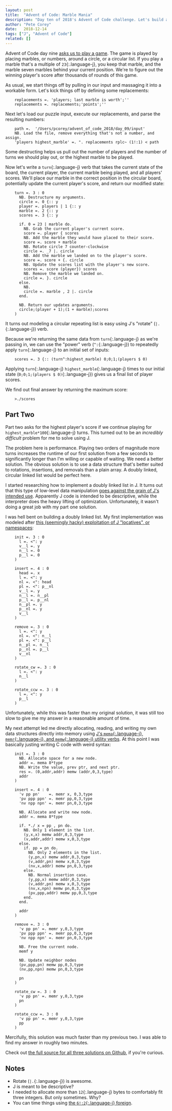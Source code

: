 ```yaml
---
layout: post
title:  "Advent of Code: Marble Mania"
description: "Day ten of 2018's Advent of Code challenge. Let's build a circular, doubly linked list using the J programming language."
author: "Pete Corey"
date:   2018-12-14
tags: ["J", "Advent of Code"]
related: []
---
```


Advent of Code day nine [asks us to play a game](https://adventofcode.com/2018/day/9). The game is played by placing marbles, or numbers, around a circle, or a circular list. If you play a marble that's a multiple of `23`{:.language-j}, you keep that marble, and the marble seven marbles behind your current position. We're to figure out the winning player's score after thousands of rounds of this game.

As usual, we start things off by pulling in our input and massaging it into a workable form. Let's kick things off by defining some replacements:

<pre class='language-j'><code class='language-j'>    replacements =. 'players; last marble is worth';''
    replacements =. replacements;'points';''
</code></pre>

Next let's load our puzzle input, execute our replacements, and parse the resulting numbers:

<pre class='language-j'><code class='language-j'>    path =.  '/Users/pcorey/advent_of_code_2018/day_09/input'
    NB. Load the file, remove everything that's not a number, and assign.
    'players highest_marble' =. ". replacements rplc~ (1!:1) &lt; path
</code></pre>

Some destructing helps us pull out the number of players and the number of turns we should play out, or the highest marble to be played.

Now let's write a `turn`{:.language-j} verb that takes the current state of the board, the current player, the current marble being played, and all players' scores. We'll place our marble in the correct position in the circular board, potentially update the current player's score, and return our modified state:

<pre class='language-j'><code class='language-j'>    turn =. 3 : 0
      NB. Destructure my arguments.
      circle =. 0 {:: y
      player =. players | 1 {:: y
      marble =. 2 {:: y
      scores =. 3 {:: y

      if. 0 = 23 | marble do.
        NB. Grab the current player's current score.
        score =. player { scores
        NB. Add the marble they would have placed to their score.
        score =. score + marble
        NB. Rotate circle 7 counter-clockwise
        circle =. _7 |. circle
        NB. Add the marble we landed on to the player's score.
        score =. score + {. circle
        NB. Update the scores list with the player's new score.
        scores =. score (player}) scores
        NB. Remove the marble we landed on.
        circle =. }. circle
      else.
        NB. 
        circle =. marble , 2 |. circle
      end.

      NB. Return our updates arguments.
      circle;(player + 1);(1 + marble);scores
    )
</code></pre>

It turns out modeling a circular repeating list is easy using J's "rotate" (`|.`{:.language-j}) verb.

Because we're returning the same data from `turn`{:.language-j} as we're passing in, we can use the "power" verb (`^:`{:.language-j}) to repeatedly apply `turn`{:.language-j} to an initial set of inputs:

<pre class='language-j'><code class='language-j'>    scores =. 3 {:: (turn^:highest_marble) 0;0;1;(players $ 0)
</code></pre>

Applying `turn`{:.language-j} `highest_marble`{:.language-j} times to our initial state (`0;0;1;(players $ 0)`{:.language-j}) gives us a final list of player scores.

We find out final answer by returning the maximum score:

<pre class='language-j'><code class='language-j'>    >./scores
</code></pre>

## Part Two

Part two asks for the highest player's score if we continue playing for `highest_marble*100`{:.language-j} turns. This turned out to be an _incredibly difficult_ problem for me to solve using J.

The problem here is performance. Playing two orders of magnitude more turns increases the runtime of our first solution from a few seconds to significantly longer than I'm willing or capable of waiting. We need a better solution. The obvious solution is to use a data structure that's better suited to rotations, insertions, and removals than a plain array. A doubly linked, circular linked list would be perfect here.

I started researching how to implement a doubly linked list in J. It turns out that this type of low-level data manipulation [goes against the grain of J's intended use](https://rosettacode.org/wiki/Doubly-linked_list/Definition#J). Apparently J code is intended to be descriptive, while the interpreter does the heavy lifting of optimization. Unfortunately, it wasn't doing a great job with my part one solution.

I was hell bent on building a doubly linked list. My first implementation was modeled after [this (seemingly hacky) exploitation of J "locatives", or namespaces](https://code.jsoftware.com/wiki/Vocabulary/Locales#An_example_using_explicit_and_object_locatives):

<pre class='language-j'><code class='language-j'>    init =. 3 : 0
      l =. &lt;": y
      v__l =. y
      n__l =. 0
      p__l =. 0
    )

    insert =. 4 : 0
      head =. x
      l =. &lt;": y
      nl =. &lt;": head
      pl =. &lt;": p__nl
      v__l =. y
      n__l =. n__pl
      p__l =. p__nl
      n__pl =. y
      p__nl =. y
      v__l
    )

    remove =. 3 : 0
      l =. &lt;": y
      nl =. &lt;": n__l
      pl =. &lt;": p__l
      n__pl =. n__l
      p__nl =. p__l
      v__nl
    )

    rotate_cw =. 3 : 0
      l =. &lt;": y
      n__l
    )

    rotate_ccw =. 3 : 0
      l =. &lt;": y
      p__l
    )
</code></pre>

Unfortunately, while this was faster than my original solution, it was still too slow to give me my answer in a reasonable amount of time.

My next attempt led me directly allocating, reading, and writing my own data structures directly into memory using [J's `mema`{:.language-j}, `memr`{:.language-j}, and `memw`{:.language-j} utility verbs](https://code.jsoftware.com/wiki/Guides/DLLs/Memory_Management). At this point I was basically justing writing C code with weird syntax:

<pre class='language-j'><code class='language-j'>    init =. 3 : 0
      NB. Allocate space for a new node.
      addr =. mema 8*type
      NB. Write the value, prev ptr, and next ptr.
      res =. (0,addr,addr) memw (addr,0,3,type)
      addr
    )

    insert =. 4 : 0
      'v pp pn'    =. memr x, 0,3,type
      'pv ppp ppn' =. memr pp,0,3,type
      'nv npp npn' =. memr pn,0,3,type

      NB. Allocate and write new node.
      addr =. mema 8*type

      if. *./ x = pp , pn do.
        NB. Only 1 element in the list.
        (y,x,x) memw addr,0,3,type
        (v,addr,addr) memw x,0,3,type
      else.
        if. pp = pn do.
          NB. Only 2 elements in the list.
          (y,pn,x) memw addr,0,3,type
          (v,addr,pn) memw x,0,3,type
          (nv,x,addr) memw pn,0,3,type
        else.
          NB. Normal insertion case.
          (y,pp,x) memw addr,0,3,type
          (v,addr,pn) memw x,0,3,type
          (nv,x,npn) memw pn,0,3,type
          (pv,ppp,addr) memw pp,0,3,type
        end.
      end.

      addr
    )

    remove =. 3 : 0
      'v pp pn' =. memr y,0,3,type
      'pv ppp ppn' =. memr pp,0,3,type
      'nv npp npn' =. memr pn,0,3,type

      NB. Free the current node.
      memf y

      NB. Update neighbor nodes
      (pv,ppp,pn) memw pp,0,3,type
      (nv,pp,npn) memw pn,0,3,type

      pn
    )

    rotate_cw =. 3 : 0
      'v pp pn' =. memr y,0,3,type
      pn
    )

    rotate_ccw =. 3 : 0
      'v pp pn' =. memr y,0,3,type
      pp
    )
</code></pre>

Mercifully, this solution was much faster than my previous two. I was able to find my answer in roughly two minutes.

Check out [the full source for all three solutions on Github](https://github.com/pcorey/advent_of_code_2018/tree/master/day_09), if you're curious.

## Notes

- Rotate (`|.`{:.language-j}) is awesome.
- J is meant to be descriptive?
- I needed to allocate more than `12`{:.language-j} bytes to comfortably fit three integers.  But only sometimes. Why?
- You can time things using [the `6!:2`{:.language-j} foreign](http://www.jsoftware.com/help/learning/31.htm).
